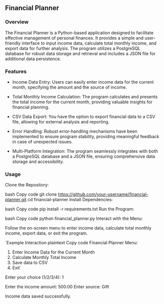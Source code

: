 ## Financial Planner

### Overview
The Financial Planner is a Python-based application designed to facilitate effective management of personal finances. It provides a simple and user-friendly interface to input income data, calculate total monthly income, and export data for further analysis. The program utilizes a PostgreSQL database for robust data storage and retrieval and includes a JSON file for additional data persistence.

### Features
* Income Data Entry:
Users can easily enter income data for the current month, specifying the amount and the source of income.

* Total Monthly Income Calculation:
The program calculates and presents the total income for the current month, providing valuable insights for financial planning.

* CSV Data Export:
You have the option to export financial data to a CSV file, allowing for external analysis and reporting.

* Error Handling:
Robust error-handling mechanisms have been implemented to ensure program stability, providing meaningful feedback in case of unexpected issues.

* Multi-Platform Integration:
The program seamlessly integrates with both a PostgreSQL database and a JSON file, ensuring comprehensive data storage and accessibility.

### Usage
Clone the Repository:

bash
Copy code
git clone https://github.com/your-username/financial-planner.git
cd financial-planner
Install Dependencies:

bash
Copy code
pip install -r requirements.txt
Run the Program:

bash
Copy code
python financial_planner.py
Interact with the Menu:

Follow the on-screen menu to enter income data, calculate total monthly income, export data, or exit the program.

`Example Interaction
plaintext
Copy code
Financial Planner Menu:
1. Enter Income Data for the Current Month
2. Calculate Monthly Total Income
3. Save data to CSV
4. Exit`

Enter your choice (1/2/3/4): 1

Enter the income amount: 500.00
Enter source: Gift

Income data saved successfully.
